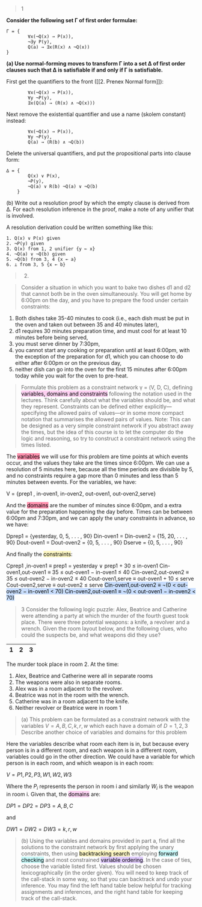 
>1

**Consider the following set Γ of first order formulae:**

```
Γ = { 
		∀x(¬Q(x) → P(x)),
		¬∃y P(y),
		Q(a) → ∃x(R(x) ∧ ¬Q(x)) 
}
```

**(a) Use normal-forming moves to transform Γ into a set ∆ of first order clauses such that ∆ is satisfiable if and only if Γ is satisfiable.**

First get the quantifiers to the front ([[2. Prenex Normal form]]):

```
		∀x(¬Q(x) → P(x)), 
		∀y ¬P(y),
		∃x(Q(a) → (R(x) ∧ ¬Q(x)))
```

Next remove the existential quantifier and use a name (skolem constant) instead:

```
		∀x(¬Q(x) → P(x)),
		∀y ¬P(y),
		Q(a) → (R(b) ∧ ¬Q(b))
```


Delete the universal quantifiers, and put the propositional parts into clause form:

```
∆ = { 
		Q(x) ∨ P(x),
		¬P(y), 
		¬Q(a) ∨ R(b) ¬Q(a) ∨ ¬Q(b) 
	}
```


(b) Write out a resolution proof by which the empty clause is derived from ∆. For each resolution inference in the proof, make a note of  any unifier that is involved.

A resolution derivation could be written something like this:

```
1. Q(x) ∨ P(x) given 
2. ¬P(y) given 
3. Q(x) from 1, 2 unifier {y ← x} 
4. ¬Q(a) ∨ ¬Q(b) given 
5. ¬Q(b) from 3, 4 {x ← a} 
6. ⊥ from 3, 5 {x ← b}
```

> 2.

>Consider a situation in which you want to bake two dishes d1 and d2 that cannot both be in the oven simultaneously. You will get home by 6:00pm on the day, and you have to prepare the food under certain constraints: 
1. Both dishes take 35-40 minutes to cook (i.e., each dish must be put in the oven and taken out between 35 and 40 minutes later), 
2. d1 requires 30 minutes preparation time, and must cool for at least 10 minutes before being served, 
3. you must serve dinner by 7:30pm, 
4. you cannot start any cooking or preparation until at least 6:00pm, with the exception of the preparation for d1, which you can choose to do either after 6:00pm or on the previous day, 
5. neither dish can go into the oven for the first 15 minutes after 6:00pm today while you wait for the oven to pre-heat. 

>Formulate this problem as a constraint network γ = (V, D, C), defining <mark style="background: #FFB8EBA6;">variables, domains and constraints</mark> following the notation used in the lectures. Think carefully about what the variables should be, and what they represent. Constraints can be defined either explicitly— specifying the allowed pairs of values—or in some more compact notation that summarises the allowed pairs of values. Note: This can be designed as a very simple constraint network if you abstract away the times, but the idea of this course is to let the computer do the logic and reasoning, so try to construct a constraint network using the times listed.

The <mark style="background: #FF5582A6;">variables</mark> we will use for this problem are time points at which events occur, and the values they take are the times since 6:00pm. We can use a resolution of 5 minutes here, because all the time periods are divisible by 5, and no constraints require a gap more than 0 minutes and less than 5 minutes between events. For the variables, we have:

V = {prep1 , in-oven1, in-oven2, out-oven1, out-oven2,serve}

And the <mark style="background: #FF5582A6;">domains</mark> are the number of minutes since 6:00pm, and a extra value for the preparation happening the day before. Times can be between 6:00pm and 7:30pm, and we can apply the unary constraints in advance, so we have:

Dprep1 = {yesterday, 0, 5, . . . , 90}
Din-oven1 = Din-oven2 = {15, 20, . . . , 90} 
Dout-oven1 = Dout-oven2 = {0, 5, . . . , 90} 
Dserve = {0, 5, . . . , 90}

And finally the <mark style="background: #FFF3A3A6;">constraints</mark>:

Cprep1 ,in-oven1 ≡ prep1 = yesterday ∨ prep1 + 30 ≤ in-oven1
Cin-oven1,out-oven1 ≡ 35 ≤ out-oven1 − in-oven1 ≤ 40 
Cin-oven2,out-oven2 ≡ 35 ≤ out-oven2 − in-oven2 ≤ 40 
Cout-oven1,serve ≡ out-oven1 + 10 ≤ serve 
Cout-oven2,serve ≡ out-oven2 ≤ serve 
<mark style="background: #ADCCFFA6;">Cin-oven1,out-oven2 ≡ ¬(0 < out-oven2 − in-oven1 < 70) 
Cin-oven2,out-oven1 ≡ ¬(0 < out-oven1 − in-oven2 < 70)</mark>


> 3
	Consider the following logic puzzle: Alex, Beatrice and Catherine were attending a party at which the murder of the fourth guest took place. There were three potential weapons: a knife, a revolver and a wrench. Given the room layout below, and the following clues, who could the suspects be, and what weapons did they use? 

1 | 2 | 3
--|--|--

The murder took place in room 2. At the time: 
1. Alex, Beatrice and Catherine were all in separate rooms 
2. The weapons were also in separate rooms. 
3. Alex was in a room adjacent to the revolver. 
4. Beatrice was not in the room with the wrench. 
5. Catherine was in a room adjacent to the knife. 
6. Neither revolver or Beatrice were in room 1

>(a) This problem can be formulated as a constraint network with the variables 
	$V = {A, B, C, k, r, w}$ 
	which each have a domain of $D = {1, 2, 3}$ 
	Describe another choice of variables and domains for this problem

Here the variables describe what room each item is in, but because every person is in a different room, and each weapon is in a different room, variables could go in the other direction. We could have a variable for which person is in each room, and which weapon is in each room:

$V = {P1, P2, P3, W1, W2, W3}$

Where the $P_i$ represents the person in room i and similarly $W_i$ is the weapon in room i. Given that, the <mark style="background: #FFB8EBA6;">domains</mark> are:

$DP 1 = DP 2 = DP 3 = {A, B, C}$

and

$DW1 = DW2 = DW3 = {k, r, w}$


> (b) Using the variables and domains provided in part a, find all the solutions to the constraint network by first applying the unary constraints, then using <mark style="background: #FFF3A3A6;">backtracking search</mark> employing <mark style="background: #ABF7F7A6;">forward checking</mark> and most constrained <mark style="background: #D2B3FFA6;">variable ordering</mark>. In the case of ties, choose the variable listed first. Values should be chosen lexicographically (in the order given). You will need to keep track of the call-stack in some way, so that you can backtrack and undo your inference. You may find the left hand table below helpful for tracking assignments and inferences, and the right hand table for keeping track of the call-stack.








